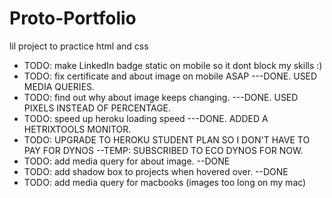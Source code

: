 # Proto-Portfolio
lil project to practice html and css
* TODO: make LinkedIn badge static on mobile so it dont block my skills :)
* TODO: fix certificate and about image on mobile ASAP ---DONE. USED MEDIA QUERIES.
* TODO: find out why about image keeps changing. ---DONE. USED PIXELS INSTEAD OF PERCENTAGE.
* TODO: speed up heroku loading speed ---DONE. ADDED A HETRIXTOOLS MONITOR.
* TODO: UPGRADE TO HEROKU STUDENT PLAN SO I DON'T HAVE TO PAY FOR DYNOS --TEMP: SUBSCRIBED TO ECO DYNOS FOR NOW.
* TODO: add media query for about image. --DONE
* TODO: add shadow box to projects when hovered over. --DONE
* TODO: add media query for macbooks (images too long on my mac)
